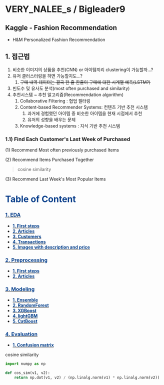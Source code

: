 
# VERY_NALEE_s / Bigleader9
## Kaggle - Fashion Recommendation
- H&M Personalized Fashion Recommendation



## 1. 접근법

1. 비슷한 이미지의 상품을 추천(CNN) or 아이템끼리 clustering이 가능할까...?
2. 유저 클러스터링을 하면 가능할지도...?
   1. ~~구매 내역 데이터는 결국 한 줄 한줄이 구매에 대한 시계열 예측(LSTM?)~~
3. 빈도수 및 유사도 분석(most often purchased and similarity)
4. 추천시스템 ~ 추천 알고리즘(Recommendation algorithm)
   1. Collaborative Filtering : 협업 필터링
   2. Content-based Recommender Systems: 컨텐츠 기반 추천 시스템
      1. 과거에 경험했던 아이템 중 비슷한 아이템을 현재 시점에서 추천
      2. 유저의 성향을 배우는 문제
   3. Knowledge-based systems : 지식 기반 추천 시스템



### 1.1) Find Each Customer's Last Week of Purchased

(1) Recommend Most often previously purchased Items

(2) Recommend Items Purchased Together

> cosine similarity

(3) Recommend Last Week's Most Popular Items





# **<a id='content' style="color:#023e8a;"> Table of Content </a>**

### [**<span style="color:#023e8a"> 1. EDA </span>**](#EDA)
* [**<span style="color:#023e8a;">1. First steps</span>**](#First)  
* [**<span style="color:#023e8a;">2. Articles</span>**](#Articles)  
* [**<span style="color:#023e8a;">3. Customers</span>**](#Customers)  
* [**<span style="color:#023e8a;">4. Transactions</span>**](#Transactions)  
* [**<span style="color:#023e8a;">5. Images with description and price</span>**](#Images)  

### [**<span style="color:#023e8a"> 2. Preprocessing </span>**](#Preprocessing)
* [**<span style="color:#023e8a;">1. First steps</span>**](#First)  
* [**<span style="color:#023e8a;">2. Articles</span>**](#Articles)  

### [**<span style="color:#023e8a"> 3. Modeling  </span>**](#EDA)
* [**<span style="color:#023e8a;">1. Ensemble </span>**](#First)  
* [**<span style="color:#023e8a;">2. RandomForest </span>**](#Articles)  
* [**<span style="color:#023e8a;">3. XGBoost </span>**](#Articles)  
* [**<span style="color:#023e8a;">4. lightGBM </span>**](#Articles)  
* [**<span style="color:#023e8a;">5. CatBoost </span>**](#Articles)  


### [**<span style="color:#023e8a"> 4. Evaluation  </span>**](#Evaluation)
* [**<span style="color:#023e8a;">1. Confusion matrix </span>**](#ConfusionMatrix)  





cosine similarity

```python
import numpy as np

def cos_sim(v1, v2):
    return np.dot(v1, v2) / (np.linalg.norm(v1) * np.linalg.norm(v2))
```


